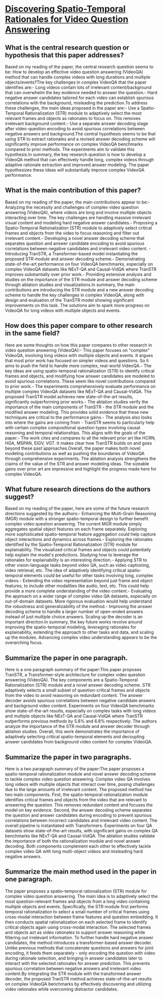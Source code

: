 # [Discovering Spatio-Temporal Rationales for Video Question Answering](https://arxiv.org/abs/2307.12058)

## What is the central research question or hypothesis that this paper addresses?

Based on my reading of the paper, the central research question seems to be: How to develop an effective video question answering (VideoQA) method that can handle complex videos with long durations and multiple objects/events?The key challenges in complex VideoQA that the paper identifies are:- Long videos contain lots of irrelevant content/background that can overwhelm the key evidence needed to answer the question.- Hard negative answer candidates tailored for each video can establish spurious correlations with the background, misleading the prediction.To address these challenges, the main ideas proposed in the paper are:- Use a Spatio-Temporal Rationalization (STR) module to adaptively select the most relevant frames and objects as rationales to focus on. This removes irrelevant background content.- Use a separate answer decoding stage after video-question encoding to avoid spurious correlations between negative answers and background.The central hypothesis seems to be that using STR to extract rationales and a revised answer decoding scheme will significantly improve performance on complex VideoQA benchmarks compared to prior methods. The experiments aim to validate this hypothesis.In summary, the key research question is how to develop a VideoQA method that can effectively handle long, complex videos through adaptive rationale extraction and improved answer modeling. The paper hypothesizes these ideas will substantially improve complex VideoQA performance.


## What is the main contribution of this paper?

Based on my reading of the paper, the main contributions appear to be:- Analyzing the necessity and challenges of complex video question answering (VideoQA), where videos are long and involve multiple objects interacting over time. The key challenges are handling massive irrelevant visual content and modeling hard negative answer candidates.- Proposing a Spatio-Temporal Rationalization (STR) module to adaptively select critical frames and objects from the video to focus reasoning and filter out irrelevant content.- Developing a novel answer decoding scheme that separates question and answer candidate encoding to avoid spurious correlations between negative candidates and irrelevant video content. - Introducing TranSTR, a Transformer-based model instantiating the proposed STR module and answer decoding scheme.- Demonstrating state-of-the-art performance on four VideoQA benchmarks, especially on complex VideoQA datasets like NExT-QA and Causal-VidQA where TranSTR improves substantially over prior work.- Providing extensive analysis and studies on the importance of the STR module and answer decoding scheme through ablation studies and visualizations.In summary, the main contributions are introducing the STR module and a new answer decoding scheme to handle the key challenges in complex VideoQA, along with design and evaluation of the TranSTR model showing significant improvements on this task. The solutions aim to spark more progress on VideoQA for long videos with multiple objects and events.


## How does this paper compare to other research in the same field?

Here are some thoughts on how this paper compares to other research in video question answering (VideoQA):- This paper focuses on "complex" VideoQA, involving long videos with multiple objects and events. It argues that most prior work has focused on simpler videos and questions. So it aims to push the field to handle more complex, real-world VideoQA.- The key ideas are using spatio-temporal rationalization (STR) to identify critical frames and objects, and modifying how answer candidates are modeled to avoid spurious correlations. These seem like novel contributions compared to prior work.- The experiments comprehensively evaluate performance on multiple complex VideoQA datasets like NExT-QA and Causal-VidQA. The proposed TranSTR model achieves new state-of-the-art results, significantly outperforming prior works.- The ablation studies verify the importance of the main components of TranSTR - the STR module and the modified answer modeling. This provides solid evidence that these new techniques are critical to the performance gains.- The analysis also looks into where the gains are coming from - TranSTR seems to particularly help with certain complex compositional question types involving causal reasoning and temporal relationships. This aligns with the goals of the paper.- The work cites and compares to all the relevant prior art like HCRN, HGA, MSPAN, EIGV, VGT. It makes clear how TranSTR builds on and goes beyond these past approaches.Overall, the paper makes both novel modeling contributions as well as pushing the boundaries of VideoQA through comprehensive experiments. The ablation analysis strengthens the claims of the value of the STR and answer modeling ideas. The sizeable gains over prior art are impressive and highlight the progress made here for complex VideoQA.


## What future research directions do the authors suggest?

Based on my reading of the paper, here are some of the future research directions suggested by the authors:- Enhancing the Multi-Grain Reasoning (MGR) module with a stronger spatio-temporal design to further benefit complex video question answering. The current MGR module simply aggregates spatial object features on each frame separately. Exploring more sophisticated spatio-temporal feature aggregation could help capture object interactions and dynamics across frames.- Exploring the rationales identified by the Spatio-Temporal Rationalization (STR) module for explainability. The visualized critical frames and objects could potentially help explain the model's predictions. Studying how to leverage the rationales for explainability is an interesting direction.- Applying STR to other vision-language tasks beyond video QA, such as video captioning, video retrieval, etc. The idea of adaptively identifying critical spatio-temporal elements could be useful for other tasks involving long, complex videos.- Extending the video representation beyond just frame and object features, to include other modalities like audio, text, etc. This could help provide a more complete understanding of the video content.- Evaluating the approach on a wider range of complex video QA datasets, especially on out-of-domain datasets. More rigorous evaluation would help understand the robustness and generalizability of the method.- Improving the answer decoding scheme to handle a larger number of open-ended answers instead of just multiple choice answers. Scaling up the decoder is an important direction.In summary, the key future works revolve around improving the spatio-temporal modeling, leveraging rationales for explainability, extending the approach to other tasks and data, and scaling up the modules. Advancing complex video understanding appears to be the overarching focus.


## Summarize the paper in one paragraph.

Here is a one paragraph summary of the paper:This paper proposes TranSTR, a Transformer-style architecture for complex video question answering (VideoQA). The key components are a Spatio-Temporal Rationalization (STR) module and a novel answer decoding scheme. STR adaptively selects a small subset of question-critical frames and objects from the video to avoid reasoning on redundant content. The answer decoder avoids spurious correlations between negative candidate answers and background video content. Experiments on four VideoQA benchmarks show state-of-the-art results, especially on complex tasks with long videos and multiple objects like NExT-QA and Causal-VidQA where TranSTR outperforms previous methods by 5.8% and 6.8% respectively. The authors analyze the importance of the STR module and answer decoder through ablation studies. Overall, this work demonstrates the importance of adaptively selecting critical spatio-temporal elements and decoupling answer candidates from background video content for complex VideoQA.


## Summarize the paper in two paragraphs.

Here is a two paragraph summary of the paper:The paper proposes a spatio-temporal rationalization module and novel answer decoding scheme to tackle complex video question answering. Complex video QA involves long videos with multiple objects that interact over time, posing challenges due to the large amounts of irrelevant content. The proposed method has two main components. First, the spatio-temporal rationalization module identifies critical frames and objects from the video that are relevant to answering the question. This removes redundant content and focuses the model on key evidence. Second, the answer decoding scheme separates the question and answer candidates during encoding to prevent spurious correlations between incorrect candidates and irrelevant video content. The overall pipeline is instantiated with Transformers. Experiments on four QA datasets show state-of-the-art results, with significant gains on complex QA benchmarks like NExT-QA and Causal-VidQA. The ablation studies validate the importance of both the rationalization module and novel answer decoding. Both components complement each other to effectively tackle complex video QA with long multi-object videos and misleading hard negative answers.


## Summarize the main method used in the paper in one paragraph.

The paper proposes a spatio-temporal rationalization (STR) module for complex video question answering. The main idea is to adaptively select the most question-relevant frames and objects from a long video containing multiple objects and events. Specifically, the STR module first performs temporal rationalization to select a small number of critical frames using cross-modal interaction between frame features and question embedding. It then conducts spatial rationalization on each selected frame to identify critical objects again using cross-modal interaction. The selected frames and objects act as video rationales to support answer reasoning while filtering out irrelevant information. To further handle hard negative answer candidates, the method introduces a transformer-based answer decoder. Unlike previous methods that concatenate questions and answers for joint encoding, it feeds them separately - only encoding the question with video during rationale selection, and bringing in answer candidates later to interact with the selected rationales for answer prediction. This prevents spurious correlation between negative answers and irrelevant video content.By integrating the STR module with the transformed answer decoder, the proposed TranSTR method achieves state-of-the-art results on complex VideoQA benchmarks by effectively discovering and utilizing video rationales while overcoming distractor candidates.
